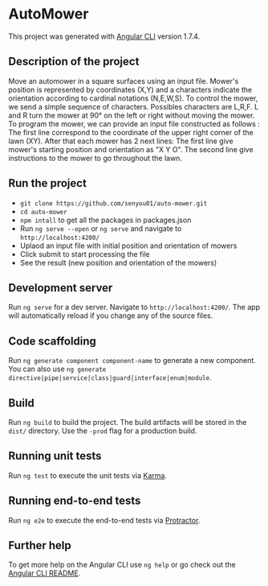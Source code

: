 # AutoMower

This project was generated with [Angular CLI](https://github.com/angular/angular-cli) version 1.7.4.

## Description of the project

Move an automower in a square surfaces using an input file. Mower's position is represented by coordinates (X,Y) and a characters indicate the orientation according to cardinal notations (N,E,W,S).
To control the mower, we send a simple sequence of characters. Possibles characters are L,R,F. L and R turn the mower at 90° on the left or right without moving the mower.
To program the mower, we can provide an input file constructed as follows :
The first line correspond to the coordinate of the upper right corner of the lawn (XY).
After that each mower has 2 next lines:
The first line give mower's starting position and orientation as "X Y O". 
The second line give instructions to the mower to go throughout the lawn.

## Run the project

  - `git clone https://github.com/senyou01/auto-mower.git`
  - `cd auto-mower`
  - `npm intall` to get all the packages in packages.json
  - Run `ng serve --open` or `ng serve` and navigate to `http://localhost:4200/`
  - Uplaod an input file with initial position and orientation of mowers
  - Click submit to start processing the file
  - See the result (new position and orientation of the mowers)
  
## Development server

Run `ng serve` for a dev server. Navigate to `http://localhost:4200/`. The app will automatically reload if you change any of the source files.

## Code scaffolding

Run `ng generate component component-name` to generate a new component. You can also use `ng generate directive|pipe|service|class|guard|interface|enum|module`.

## Build

Run `ng build` to build the project. The build artifacts will be stored in the `dist/` directory. Use the `-prod` flag for a production build.

## Running unit tests

Run `ng test` to execute the unit tests via [Karma](https://karma-runner.github.io).

## Running end-to-end tests

Run `ng e2e` to execute the end-to-end tests via [Protractor](http://www.protractortest.org/).

## Further help

To get more help on the Angular CLI use `ng help` or go check out the [Angular CLI README](https://github.com/angular/angular-cli/blob/master/README.md).
